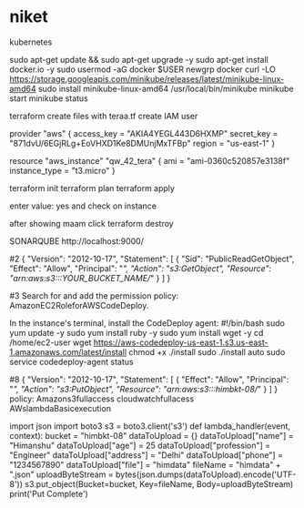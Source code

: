 # niket

kubernetes

sudo apt-get update && sudo apt-get upgrade -y
sudo apt-get install docker.io -y
sudo usermod -aG docker $USER
newgrp docker
curl -LO https://storage.googleapis.com/minikube/releases/latest/minikube-linux-amd64
sudo install minikube-linux-amd64 /usr/local/bin/minikube
minikube start
minikube status



terraform
create files with teraa.tf
create IAM user

provider "aws" {
  access_key = "AKIA4YEGL443D6HXMP"
  secret_key = "871dvU/6EGjRLg+EoVHXD1Ke8DMUnjMxTFBp"
  region     = "us-east-1"
}

resource "aws_instance" "qw_42_tera" {
  ami           = "ami-0360c520857e3138f"
  instance_type = "t3.micro"
}

terraform init
terraform plan
terraform apply

enter value: yes
and check on instance

after showing maam click terraform destroy

SONARQUBE 
http://localhost:9000/


#2
{ 
"Version": "2012-10-17", 
    "Statement": [ 
        { 
            "Sid": "PublicReadGetObject", 
            "Effect": "Allow", 
            "Principal": "*", 
            "Action": "s3:GetObject", 
            "Resource": "arn:aws:s3:::YOUR_BUCKET_NAME/*" 
        } 
    ] 
} 


#3
 Search for and add the permission policy: 
AmazonEC2RoleforAWSCodeDeploy.


In the instance's terminal, install the CodeDeploy agent: 
#!/bin/bash 
sudo yum update -y 
sudo yum install ruby -y 
sudo yum install wget -y 
cd /home/ec2-user 
wget https://aws-codedeploy-us-east-1.s3.us-east-1.amazonaws.com/latest/install 
chmod +x ./install 
sudo ./install auto 
sudo service codedeploy-agent status

#8
{
    "Version": "2012-10-17",
    "Statement": [
        {
            "Effect": "Allow",
            "Principal": "*",
            "Action": "s3:PutObject",
            "Resource": "arn:aws:s3:::himbkt-08/*"
        }
    ]
}
policy:
Amazons3fullaccess
cloudwatchfullacess
AWslambdaBasicexecution


import json
import boto3
s3 = boto3.client('s3')
def lambda_handler(event, context):
    bucket = "himbkt-08"
    dataToUpload = {}
    dataToUpload["name"] = "Himanshu"
    dataToUpload["age"] = 25
    dataToUpload["profession"] = "Engineer"
    dataToUpload["address"] = "Delhi"
    dataToUpload["phone"] = "1234567890"
    dataToUpload["file"] = "himdata"
    fileName = "himdata" + ".json"
    uploadByteStream = bytes(json.dumps(dataToUpload).encode('UTF-8'))
    s3.put_object(Bucket=bucket, Key=fileName, Body=uploadByteStream)
    print('Put Complete') 
